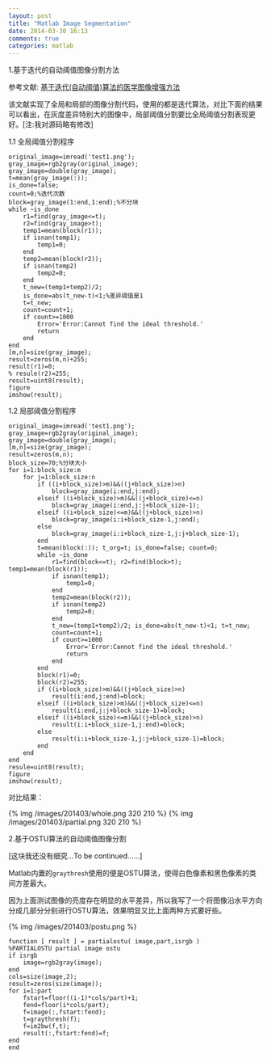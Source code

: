 ```yaml
---
layout: post
title: "Matlab Image Segmentation"
date: 2014-03-30 16:13
comments: true
categories: matlab
---
```


1.基于迭代的自动阈值图像分割方法

参考文献: [基于迭代(自动阈值)算法的医学图像增强方法](/files/image_segmentation.pdf)

该文献实现了全局和局部的图像分割代码，使用的都是迭代算法，对比下面的结果可以看出，在灰度差异特别大的图像中，局部阈值分割要比全局阈值分割表现更好。[注:我对源码略有修改]

1.1 全局阈值分割程序

```
original_image=imread('test1.png');
gray_image=rgb2gray(original_image);
gray_image=double(gray_image);
t=mean(gray_image(:));
is_done=false;
count=0;%迭代次数
block=gray_image(1:end,1:end);%不分块
while ~is_done
    r1=find(gray_image<=t);
    r2=find(gray_image>t);
    temp1=mean(block(r1));
    if isnan(temp1);
        temp1=0;
    end
    temp2=mean(block(r2));
    if isnan(temp2)
        temp2=0;
    end
    t_new=(temp1+temp2)/2;
    is_done=abs(t_new-t)<1;%差异阈值是1
    t=t_new;
    count=count+1;
    if count>=1000
        Error='Error:Cannot find the ideal threshold.'
        return
    end
end
[m,n]=size(gray_image);
result=zeros(m,n)+255;
result(r1)=0;
% resule(r2)=255;
result=uint8(result);
figure
imshow(result);
```

1.2 局部阈值分割程序

```
original_image=imread('test1.png');
gray_image=rgb2gray(original_image);
gray_image=double(gray_image);
[m,n]=size(gray_image);
result=zeros(m,n);
block_size=70;%分块大小
for i=1:block_size:m
    for j=1:block_size:n
        if ((i+block_size)>m)&&((j+block_size)>n)
            block=gray_image(i:end,j:end);
        elseif ((i+block_size)>m)&&((j+block_size)<=n)
            block=gray_image(i:end,j:j+block_size-1);
        elseif ((i+block_size)<=m)&&((j+block_size)>n)
            block=gray_image(i:i+block_size-1,j:end);
        else
            block=gray_image(i:i+block_size-1,j:j+block_size-1);
        end
        t=mean(block(:)); t_org=t; is_done=false; count=0;
        while ~is_done
            r1=find(block<=t); r2=find(block>t); temp1=mean(block(r1));
            if isnan(temp1);
                temp1=0;
            end
            temp2=mean(block(r2));
            if isnan(temp2)
                temp2=0;
            end
            t_new=(temp1+temp2)/2; is_done=abs(t_new-t)<1; t=t_new;
            count=count+1;
            if count>=1000
                Error='Error:Cannot find the ideal threshold.'
                return
            end
        end
        block(r1)=0;
        block(r2)=255;
        if ((i+block_size)>m)&&((j+block_size)>n)
            result(i:end,j:end)=block;
        elseif ((i+block_size)>m)&&((j+block_size)<=n)
            result(i:end,j:j+block_size-1)=block;
        elseif ((i+block_size)<=m)&&((j+block_size)>n)
            result(i:i+block_size-1,j:end)=block;
        else
            result(i:i+block_size-1,j:j+block_size-1)=block;
        end
    end
end
resule=uint8(result);
figure
imshow(result);
```

对比结果：

{% img /images/201403/whole.png 320 210 %} {% img /images/201403/partial.png 320 210 %}

2.基于OSTU算法的自动阈值图像分割

[这块我还没有细究...To be continued......] 

Matlab内置的`graythresh`使用的便是OSTU算法，使得白色像素和黑色像素的类间方差最大。

因为上面测试图像的亮度存在明显的水平差异，所以我写了一个将图像沿水平方向分成几部分分别进行OSTU算法，效果明显又比上面两种方式要好些。

{% img /images/201403/postu.png %} 

```
function [ result ] = partialostu( image,part,isrgb )
%PARTIALOSTU partial image ostu
if isrgb
    image=rgb2gray(image);
end
cols=size(image,2);
result=zeros(size(image));
for i=1:part
    fstart=floor((i-1)*cols/part)+1;
    fend=floor(i*cols/part);
    f=image(:,fstart:fend);
    t=graythresh(f);
    f=im2bw(f,t);
    result(:,fstart:fend)=f;
end
end
```
